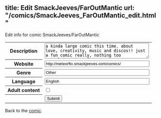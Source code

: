 title: Edit SmackJeeves/FarOutMantic
url: "/comics/SmackJeeves_FarOutMantic_edit.html"
---
Edit info for comic SmackJeeves/FarOutMantic

<form name="comic" action="http://gaepostmail.appspot.com/comic/" method="post">
<table class="comicinfo">
<tr>
<th>Description</th><td><textarea name="description" cols="40" rows="3">a kinda large comic this time. about love, creativity, music and discos!! just a fun comic really, nothing too perpelxing. have fun!!~</textarea></td>
</tr>
<tr>
<th>Website</th><td><input type="text" name="url" value="http://meteorflo.smackjeeves.com/comics/" size="40"/></td>
</tr>
<tr>
<th>Genre</th><td><input type="text" name="genre" value="Other" size="40"/></td>
</tr>
<tr>
<th>Language</th><td><input type="text" name="language" value="English" size="40"/></td>
</tr>
<tr>
<th>Adult content</th><td><input type="checkbox" name="adult" value="adult" /></td>
</tr>
<tr>
<th></th><td>
<input type="hidden" name="comic" value="SmackJeeves_FarOutMantic" />
<input type="submit" name="submit" value="Submit" />
</td>
</tr>
</table>
</form>

Back to the [comic](SmackJeeves_FarOutMantic.html).
